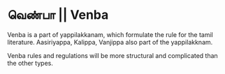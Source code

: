 # வெண்பா || Venba

Venba is a part of yappilakkanam, which formulate the rule for the tamil literature. Aasiriyappa, Kalippa, Vanjippa also part of the yappilakknam.  

Venba rules and regulations will be more structural and complicated than the other types.
